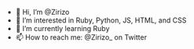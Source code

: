 - 👋 Hi, I’m @Zirizo
- 👀 I’m interested in Ruby, Python, JS, HTML, and CSS
- 🌱 I’m currently learning Ruby
- 📫 How to reach me: @Zirizo_ on Twitter

<!---
Zirizo/Zirizo is a ✨ special ✨ repository because its `README.md` (this file) appears on your GitHub profile.
You can click the Preview link to take a look at your changes.
--->

